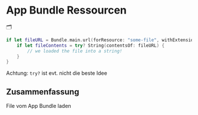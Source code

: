 # App Bundle Ressourcen
🗂️

```swift
if let fileURL = Bundle.main.url(forResource: "some-file", withExtension: "txt") {
    if let fileContents = try? String(contentsOf: fileURL) {
    	// we loaded the file into a string!
	}
}
```

Achtung: `try?` ist evt. nicht die beste Idee

## Zusammenfassung
File vom App Bundle laden